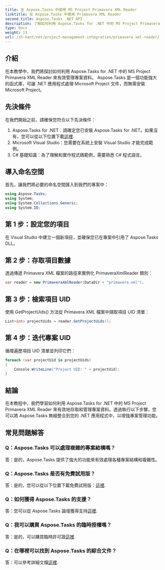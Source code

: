 ```yaml
---
title: 在 Aspose.Tasks 中使用 MS Project Primavera XML Reader
linktitle: 在 Aspose.Tasks 中使用 Primavera XML Reader
second_title: Aspose.Tasks .NET API
description: 了解如何利用 Aspose.Tasks for .NET 中的 MS Project Primavera XML Reader 來有效管理專案資料。取得逐步指導並探索常見問題。
type: docs
weight: 13
url: /zh-hant/net/project-management-integration/primavera-xml-reader/
---
```

## 介紹
在本教學中，我們將探討如何利用 Aspose.Tasks for .NET 中的 MS Project Primavera XML Reader 來有效管理專案資料。 Aspose.Tasks 是一個功能強大的函式庫，可讓 .NET 應用程式處理 Microsoft Project 文件，而無需安裝 Microsoft Project。
## 先決條件
在我們開始之前，請確保您符合以下先決條件：
1.  Aspose.Tasks for .NET：請確定您已安裝 Aspose.Tasks for .NET。如果沒有，您可以從以下位置下載[這裡](https://releases.aspose.com/tasks/net/).
2. Microsoft Visual Studio：您需要在系統上安裝 Visual Studio 才能完成範例。
3. C# 基礎知識：為了理解和實作程式碼範例，需要熟悉 C# 程式語言。

## 導入命名空間
首先，讓我們將必要的命名空間匯入到我們的專案中：
```csharp
using Aspose.Tasks;
using System;
using System.Collections.Generic;
using System.IO;

```
## 第 1 步：設定您的項目
在 Visual Studio 中建立一個新項目，並確保您已在專案中引用了 Aspose.Tasks DLL。
## 第 2 步：存取項目數據
透過傳遞 Primavera XML 檔案的路徑來實例化 PrimaveraXmlReader 類別：
```csharp
var reader = new PrimaveraXmlReader(DataDir + "primavera.xml");
```
## 第 3 步：檢索項目 UID
使用 GetProjectUids() 方法從 Primavera XML 檔案中擷取項目 UID 清單：
```csharp
List<int> projectUids = reader.GetProjectUids();
```
## 第 4 步：迭代專案 UID
循環遍歷項目 UID 清單並列印它們：
```csharp
foreach (var projectUid in projectUids)
{
    Console.WriteLine("Project UID: " + projectUid);
}
```

## 結論
在本教程中，我們學習如何利用 Aspose.Tasks for .NET 中的 MS Project Primavera XML Reader 來有效地存取和管理專案資料。透過執行以下步驟，您可以將 Aspose.Tasks 無縫整合到您的 .NET 應用程式中，以增強專案管理功能。
## 常見問題解答
### Q：Aspose.Tasks 可以處理複雜的專案結構嗎？
答：是的，Aspose.Tasks 提供了強大的功能來有效處理各種專案結構和複雜性。
### Q：Aspose.Tasks 是否有免費試用版？
答：是的，您可以從以下位置下載免費試用版：[這裡](https://releases.aspose.com/).
### Q：如何獲得 Aspose.Tasks 的支援？
答：您可以從 Aspose.Tasks 論壇獲得支持[這裡](https://forum.aspose.com/c/tasks/15).
### Q：我可以購買 Aspose.Tasks 的臨時授權嗎？
答：是的，可以購買臨時許可證[這裡](https://purchase.aspose.com/temporary-license/).
### Q：在哪裡可以找到 Aspose.Tasks 的綜合文件？
答：可以參考詳細文檔[這裡](https://reference.aspose.com/tasks/net/).